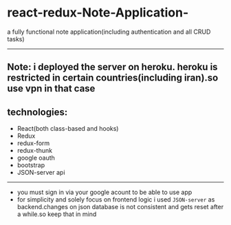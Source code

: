 # react-redux-Note-Application-
a fully functional note application(including authentication and all CRUD tasks)   

---

## __Note:__ i deployed the server on heroku. heroku is restricted in certain countries(including iran).so use vpn in that case
## technologies:
* React(both class-based and hooks)
* Redux
* redux-form
* redux-thunk
* google oauth
* bootstrap
* JSON-server api
---
* you must sign in via your google acount to be able to use app
* for simplicity and solely focus on frontend logic i used `JSON-server` as backend.changes on json database is not consistent and gets reset after a while.so keep that in mind

